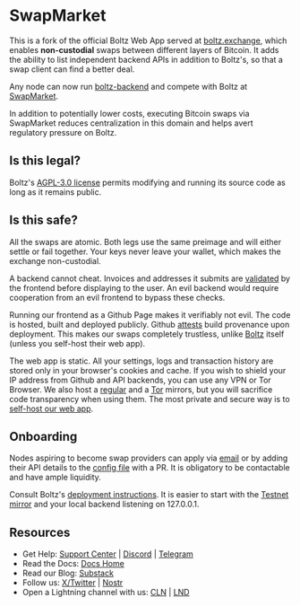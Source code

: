 # SwapMarket

This is a fork of the official Boltz Web App served at
[boltz.exchange](https://boltz.exchange/), which enables **non-custodial** swaps
between different layers of Bitcoin. It adds the ability to list independent
backend APIs in addition to Boltz's, so that a swap client can find a better
deal.

Any node can now run
[boltz-backend](https://github.com/BoltzExchange/boltz-backend) and compete with
Boltz at [SwapMarket](https://swapmarket.github.io).

In addition to potentially lower costs, executing Bitcoin swaps via SwapMarket
reduces centralization in this domain and helps avert regulatory pressure on
Boltz.

## Is this legal?

Boltz's
[AGPL-3.0 license](https://github.com/BoltzExchange/boltz-web-app/blob/main/LICENSE)
permits modifying and running its source code as long as it remains public.

## Is this safe?

All the swaps are atomic. Both legs use the same preimage and will either settle
or fail together. Your keys never leave your wallet, which makes the exchange
non-custodial.

A backend cannot cheat. Invoices and addresses it submits are
[validated](https://github.com/SwapMarket/swapmarket.github.io/blob/dbc5ab9684c26cafa4a35ac49f9f2c8475ce5fb3/src/components/AddressInput.tsx#L28)
by the frontend before displaying to the user. An evil backend would require
cooperation from an evil frontend to bypass these checks.

Running our frontend as a Github Page makes it verifiably not evil. The code is
hosted, built and deployed publicly. Github
[attests](https://github.com/SwapMarket/swapmarket.github.io/attestations) build
provenance upon deployment. This makes our swaps completely trustless, unlike
[Boltz](https://boltz.exchange) itself (unless you self-host their web app).

The web app is static. All your settings, logs and transaction history are
stored only in your browser's cookies and cache. If you wish to shield your IP
address from Github and API backends, you can use any VPN or Tor Browser. We
also host a [regular](https://swapmarket.online) and a
[Tor](http://swapmartgsq3pcikacvxc4divxywtqnlin6mmuu2rt42sgyzxky3ssqd.onion)
mirrors, but you will sacrifice code transparency when using them. The most
private and secure way is to
[self-host our web app](https://github.com/SwapMarket/swapmarket.github.io/blob/main/docs/index.md).

## Onboarding

Nodes aspiring to become swap providers can apply via
[email](mailto:swapmarket.wizard996@passinbox.com) or by adding their API
details to the
[config file](https://github.com/SwapMarket/swapmarket.github.io/blob/main/src/configs/mainnet.ts)
with a PR. It is obligatory to be contactable and have ample liquidity.

Consult Boltz's
[deployment instructions](https://github.com/BoltzExchange/boltz-backend/blob/master/docs/backend-development.md).
It is easier to start with the
[Testnet mirror](https://swapmarket.github.io/testnet) and your local backend
listening on 127.0.0.1.

## Resources

- Get Help: [Support Center](https://support.boltz.exchange/hc/center/) |
  [Discord](https://discord.gg/QBvZGcW) | [Telegram](https://t.me/boltzhq)
- Read the Docs: [Docs Home](https://docs.boltz.exchange/)
- Read our Blog: [Substack](https://blog.boltz.exchange/)
- Follow us: [X/Twitter](https://twitter.com/Boltzhq) |
  [Nostr](https://primal.net/p/nprofile1qqsqcdcltmv4qanpx3p7svcufdsg9rkk00x7l2sknra4e6whkv59l7clgcdzj)
- Open a Lightning channel with us:
  [CLN](https://amboss.space/node/02d96eadea3d780104449aca5c93461ce67c1564e2e1d73225fa67dd3b997a6018)
  |
  [LND](https://amboss.space/node/026165850492521f4ac8abd9bd8088123446d126f648ca35e60f88177dc149ceb2)&#x20;
